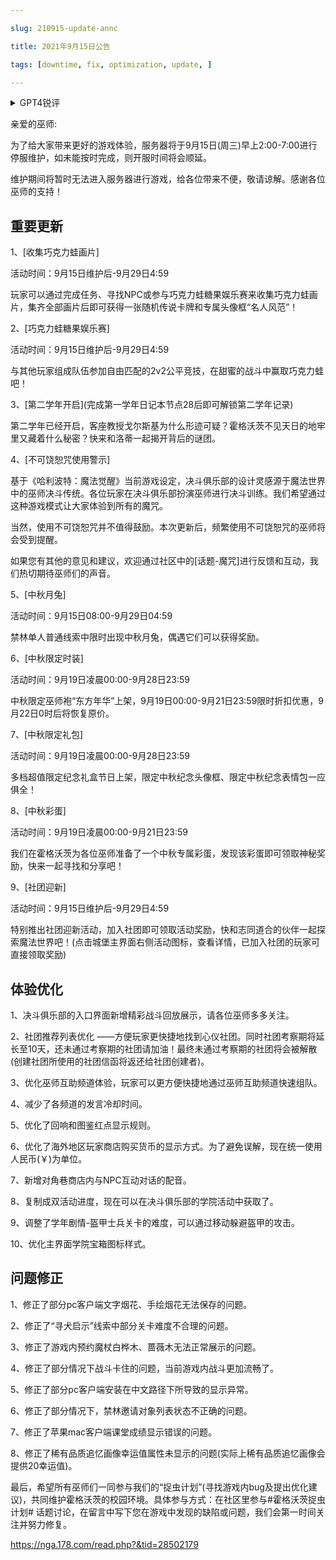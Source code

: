 ```yaml
---

slug: 210915-update-annc

title: 2021年9月15日公告

tags: [downtime, fix, optimization, update, ]

---
```


<details>

<summary>GPT4锐评</summary>



</details>

<!--truncate-->




亲爱的巫师:

为了给大家带来更好的游戏体验，服务器将于9月15日(周三)早上2:00-7:00进行停服维护，如未能按时完成，则开服时间将会顺延。

维护期间将暂时无法进入服务器进行游戏，给各位带来不便，敬请谅解。感谢各位巫师的支持！

## 重要更新
1、[收集巧克力蛙画片]

活动时间：9月15日维护后-9月29日4:59

玩家可以通过完成任务、寻找NPC或参与巧克力蛙糖果娱乐赛来收集巧克力蛙画片，集齐全部画片后即可获得一张随机传说卡牌和专属头像框“名人风范”！

2、[巧克力蛙糖果娱乐赛]

活动时间：9月15日维护后-9月29日4:59

与其他玩家组成队伍参加自由匹配的2v2公平竞技，在甜蜜的战斗中赢取巧克力蛙吧！

3、\[第二学年开启](完成第一学年日记本节点28后即可解锁第二学年记录)

第二学年已经开启，客座教授戈尔斯基为什么形迹可疑？霍格沃茨不见天日的地牢里又藏着什么秘密？快来和洛蒂一起揭开背后的谜团。

4、[不可饶恕咒使用警示]

基于《哈利波特：魔法觉醒》当前游戏设定，决斗俱乐部的设计灵感源于魔法世界中的巫师决斗传统。各位玩家在决斗俱乐部扮演巫师进行决斗训练。我们希望通过这种游戏模式让大家体验到所有的魔咒。

当然，使用不可饶恕咒并不值得鼓励。本次更新后，频繁使用不可饶恕咒的巫师将会受到提醒。

如果您有其他的意见和建议，欢迎通过社区中的[话题-魔咒]进行反馈和互动，我们热切期待巫师们的声音。

5、[中秋月兔]

活动时间：9月15日08:00-9月29日04:59

禁林单人普通线索中限时出现中秋月兔，偶遇它们可以获得奖励。

6、[中秋限定时装]

活动时间：9月19日凌晨00:00-9月28日23:59

中秋限定巫师袍“东方年华”上架，9月19日00:00-9月21日23:59限时折扣优惠，9月22日0时后将恢复原价。

7、[中秋限定礼包]

活动时间：9月19日凌晨00:00-9月28日23:59

多档超值限定纪念礼盒节日上架，限定中秋纪念头像框、限定中秋纪念表情包一应俱全！

8、[中秋彩蛋]

活动时间：9月19日凌晨00:00-9月21日23:59

我们在霍格沃茨为各位巫师准备了一个中秋专属彩蛋，发现该彩蛋即可领取神秘奖励，快来一起寻找和分享吧！

9、[社团迎新]

活动时间：9月15日维护后-9月29日4:59

特别推出社团迎新活动，加入社团即可领取活动奖励，快和志同道合的伙伴一起探索魔法世界吧！(点击城堡主界面右侧活动图标，查看详情，已加入社团的玩家可直接领取奖励)

## <span id='optimization'>体验优化</span>
1、决斗俱乐部的入口界面新增精彩战斗回放展示，请各位巫师多多关注。

2、社团推荐列表优化 ——方便玩家更快捷地找到心仪社团。同时社团考察期将延长至10天，还未通过考察期的社团请加油！最终未通过考察期的社团将会被解散(创建社团所使用的社团信函将返还给社团创建者)。

3、优化巫师互助频道体验，玩家可以更方便快捷地通过巫师互助频道快速组队。

4、减少了各频道的发言冷却时间。

5、优化了回响和图鉴红点显示规则。

6、优化了海外地区玩家商店购买货币的显示方式。为了避免误解，现在统一使用人民币(￥)为单位。

7、新增对角巷商店内与NPC互动对话的配音。

8、复制成双活动进度，现在可以在决斗俱乐部的学院活动中获取了。

9、调整了学年剧情-盔甲士兵关卡的难度，可以通过移动躲避盔甲的攻击。

10、优化主界面学院宝箱图标样式。

## <span id='fix'>问题修正</span>
1、修正了部分pc客户端文字烟花、手绘烟花无法保存的问题。

2、修正了“寻犬启示”线索中部分关卡难度不合理的问题。

3、修正了游戏内预约魔杖白桦木、蔷薇木无法正常展示的问题。

4、修正了部分情况下战斗卡住的问题，当前游戏内战斗更加流畅了。

5、修正了部分pc客户端安装在中文路径下所导致的显示异常。

6、修正了部分情况下，禁林邀请对象列表状态不正确的问题。

7、修正了苹果mac客户端课堂成绩显示错误的问题。

8、修正了稀有品质追忆画像幸运值属性未显示的问题(实际上稀有品质追忆画像会提供20幸运值)。

最后，希望所有巫师们一同参与我们的“捉虫计划”(寻找游戏内bug及提出优化建议)，共同维护霍格沃茨的校园环境。具体参与方式：在社区里参与#霍格沃茨捉虫计划# 话题讨论，在留言中写下您在游戏中发现的缺陷或问题，我们会第一时间关注并努力修复。


https://nga.178.com/read.php?&tid=28502179